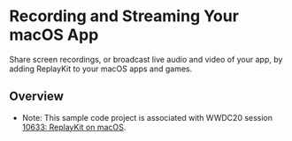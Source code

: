# Recording and Streaming Your macOS App
Share screen recordings, or broadcast live audio and video of your app, by adding ReplayKit to your macOS apps and games.

## Overview
- Note: This sample code project is associated with WWDC20 session [10633: ReplayKit on macOS](https://developer.apple.com/videos/play/wwdc2020/10633/).

